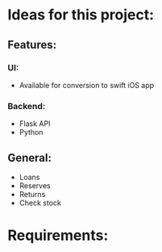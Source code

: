 # Ideas for this project:
## Features:
### UI:
- Available for conversion to swift iOS app
### Backend:
- Flask API
- Python

## General:
- Loans
- Reserves
- Returns
- Check stock


# Requirements: